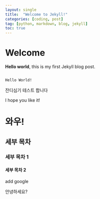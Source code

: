 ```yaml
---
layout: single
title:  "Welcome to Jekyll!"
categories: [coding, post]
tag: [python, markdown, blog, jekyll]
toc: true
---
```


# Welcome

**Hello world**, this is my first Jekyll blog post.

``` markdown

Hello World!

```

잔디심기 테스트 합니다

I hope you like it!

# 와우!

## 세부 목차

### 세부 목차 1 

#### 세부 목차 2

add google

안녕하세요? 